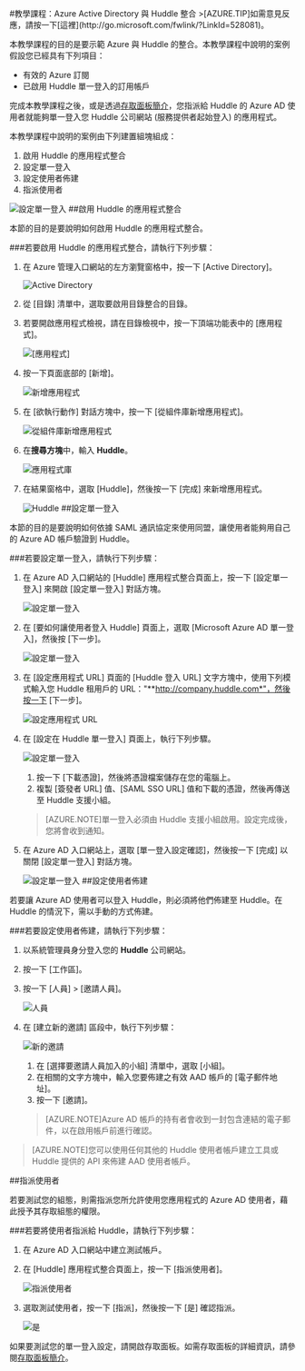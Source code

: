 <properties pageTitle="教學課程：Azure Active Directory 與 Huddle 整合 | Microsoft Azure" description="了解如何使用 Huddle 搭配 Azure Active Directory 來啟用單一登入、自動化佈建和更多功能！" services="active-directory" authors="MarkusVi"  documentationCenter="na" manager="stevenpo"/>
<tags ms.service="active-directory" ms.devlang="na" ms.topic="article" ms.tgt_pltfrm="na" ms.workload="identity" ms.date="08/01/2015" ms.author="markvi" />
#教學課程：Azure Active Directory 與 Huddle 整合
>[AZURE.TIP]如需意見反應，請按一下[這裡](http://go.microsoft.com/fwlink/?LinkId=528081)。
  
本教學課程的目的是要示範 Azure 與 Huddle 的整合。本教學課程中說明的案例假設您已經具有下列項目：

-   有效的 Azure 訂閱
-   已啟用 Huddle 單一登入的訂用帳戶
  
完成本教學課程之後，或是透過[存取面板簡介](https://msdn.microsoft.com/library/dn308586)，您指派給 Huddle 的 Azure AD 使用者就能夠單一登入您 Huddle 公司網站 (服務提供者起始登入) 的應用程式。
  
本教學課程中說明的案例由下列建置組塊組成：

1.  啟用 Huddle 的應用程式整合
2.  設定單一登入
3.  設定使用者佈建
4.  指派使用者

![設定單一登入](./media/active-directory-saas-huddle-tutorial/IC787830.png "設定單一登入")
##啟用 Huddle 的應用程式整合
  
本節的目的是要說明如何啟用 Huddle 的應用程式整合。

###若要啟用 Huddle 的應用程式整合，請執行下列步驟：

1.  在 Azure 管理入口網站的左方瀏覽窗格中，按一下 [Active Directory]。

    ![Active Directory](./media/active-directory-saas-huddle-tutorial/IC700993.png "Active Directory")

2.  從 [目錄] 清單中，選取要啟用目錄整合的目錄。

3.  若要開啟應用程式檢視，請在目錄檢視中，按一下頂端功能表中的 [應用程式]。

    ![[應用程式]](./media/active-directory-saas-huddle-tutorial/IC700994.png "[應用程式]")

4.  按一下頁面底部的 [新增]。

    ![新增應用程式](./media/active-directory-saas-huddle-tutorial/IC749321.png "新增應用程式")

5.  在 [欲執行動作] 對話方塊中，按一下 [從組件庫新增應用程式]。

    ![從組件庫新增應用程式](./media/active-directory-saas-huddle-tutorial/IC749322.png "從組件庫新增應用程式")

6.  在**搜尋方塊**中，輸入 **Huddle**。

    ![應用程式庫](./media/active-directory-saas-huddle-tutorial/IC787831.png "應用程式庫")

7.  在結果窗格中，選取 [Huddle]，然後按一下 [完成] 來新增應用程式。

    ![Huddle](./media/active-directory-saas-huddle-tutorial/IC787832.png "Huddle")
##設定單一登入
  
本節的目的是要說明如何依據 SAML 通訊協定來使用同盟，讓使用者能夠用自己的 Azure AD 帳戶驗證到 Huddle。

###若要設定單一登入，請執行下列步驟：

1.  在 Azure AD 入口網站的 [Huddle] 應用程式整合頁面上，按一下 [設定單一登入] 來開啟 [設定單一登入] 對話方塊。

    ![設定單一登入](./media/active-directory-saas-huddle-tutorial/IC787833.png "設定單一登入")

2.  在 [要如何讓使用者登入 Huddle] 頁面上，選取 [Microsoft Azure AD 單一登入]，然後按 [下一步]。

    ![設定單一登入](./media/active-directory-saas-huddle-tutorial/IC787834.png "設定單一登入")

3.  在 [設定應用程式 URL] 頁面的 [Huddle 登入 URL] 文字方塊中，使用下列模式輸入您 Huddle 租用戶的 URL："**http://company.huddle.com*"，然後按一下 [下一步]。

    ![設定應用程式 URL](./media/active-directory-saas-huddle-tutorial/IC787835.png "設定應用程式 URL")

4.  在 [設定在 Huddle 單一登入] 頁面上，執行下列步驟。

    ![設定單一登入](./media/active-directory-saas-huddle-tutorial/IC787836.png "設定單一登入")

    1.  按一下 [下載憑證]，然後將憑證檔案儲存在您的電腦上。
    2.  複製 [簽發者 URL] 值、[SAML SSO URL] 值和下載的憑證，然後再傳送至 Huddle 支援小組。

    >[AZURE.NOTE]單一登入必須由 Huddle 支援小組啟用。設定完成後，您將會收到通知。

5.  在 Azure AD 入口網站上，選取 [單一登入設定確認]，然後按一下 [完成] 以關閉 [設定單一登入] 對話方塊。

    ![設定單一登入](./media/active-directory-saas-huddle-tutorial/IC787837.png "設定單一登入")
##設定使用者佈建
  
若要讓 Azure AD 使用者可以登入 Huddle，則必須將他們佈建至 Huddle。在 Huddle 的情況下，需以手動的方式佈建。

###若要設定使用者佈建，請執行下列步驟：

1.  以系統管理員身分登入您的 **Huddle** 公司網站。

2.  按一下 [工作區]。

3.  按一下 [人員] > [邀請人員]。

    ![人員](./media/active-directory-saas-huddle-tutorial/IC787838.png "人員")

4.  在 [建立新的邀請] 區段中，執行下列步驟：

    ![新的邀請](./media/active-directory-saas-huddle-tutorial/IC787839.png "新的邀請")

    1.  在 [選擇要邀請人員加入的小組] 清單中，選取 [小組]。
    2.  在相關的文字方塊中，輸入您要佈建之有效 AAD 帳戶的 [電子郵件地址]。
    3.  按一下 [邀請]。

    >[AZURE.NOTE]Azure AD 帳戶的持有者會收到一封包含連結的電子郵件，以在啟用帳戶前進行確認。

>[AZURE.NOTE]您可以使用任何其他的 Huddle 使用者帳戶建立工具或 Huddle 提供的 API 來佈建 AAD 使用者帳戶。

##指派使用者
  
若要測試您的組態，則需指派您所允許使用您應用程式的 Azure AD 使用者，藉此授予其存取組態的權限。

###若要將使用者指派給 Huddle，請執行下列步驟：

1.  在 Azure AD 入口網站中建立測試帳戶。

2.  在 [Huddle] 應用程式整合頁面上，按一下 [指派使用者]。

    ![指派使用者](./media/active-directory-saas-huddle-tutorial/IC787840.png "指派使用者")

3.  選取測試使用者，按一下 [指派]，然後按一下 [是] 確認指派。

    ![是](./media/active-directory-saas-huddle-tutorial/IC767830.png "是")
  
如果要測試您的單一登入設定，請開啟存取面板。如需存取面板的詳細資訊，請參閱[存取面板簡介](https://msdn.microsoft.com/library/dn308586)。

<!---HONumber=August15_HO7-->